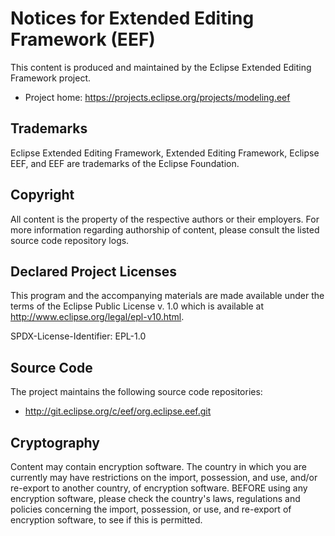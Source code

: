 # Notices for Extended Editing Framework (EEF)

This content is produced and maintained by the Eclipse Extended Editing
Framework project.

* Project home: https://projects.eclipse.org/projects/modeling.eef

## Trademarks

Eclipse Extended Editing Framework, Extended Editing Framework, Eclipse EEF, and
EEF are trademarks of the Eclipse Foundation.

## Copyright

All content is the property of the respective authors or their employers. For
more information regarding authorship of content, please consult the listed
source code repository logs.

## Declared Project Licenses

This program and the accompanying materials are made available under the terms
of the Eclipse Public License v. 1.0 which is available at
http://www.eclipse.org/legal/epl-v10.html.

SPDX-License-Identifier: EPL-1.0

## Source Code

The project maintains the following source code repositories:

* http://git.eclipse.org/c/eef/org.eclipse.eef.git

## Cryptography

Content may contain encryption software. The country in which you are currently
may have restrictions on the import, possession, and use, and/or re-export to
another country, of encryption software. BEFORE using any encryption software,
please check the country's laws, regulations and policies concerning the import,
possession, or use, and re-export of encryption software, to see if this is
permitted.